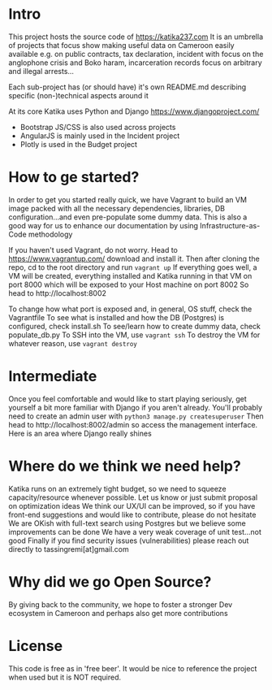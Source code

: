# Intro

This project hosts the source code of https://katika237.com
It is an umbrella of projects that focus show making useful data on Cameroon easily available e.g. on public contracts, tax declaration, incident with focus on the anglophone crisis and Boko haram, incarceration records focus on arbitrary and illegal arrests...

Each sub-project has (or should have) it's own README.md describing specific (non-)technical aspects around it

At its core Katika uses Python and Django https://www.djangoproject.com/  
- Bootstrap JS/CSS is also used across projects  
- AngularJS is mainly used in the Incident project  
- Plotly is used in the Budget project 

# How to ge started?
In order to get you started really quick, we have Vagrant to build an VM image packed with all the necessary dependencies, libraries, DB configuration...and even pre-populate some dummy data.
This is also a good way for us to enhance our documentation by using Infrastructure-as-Code methodology


If you haven't used Vagrant, do not worry. Head to https://www.vagrantup.com/ download and install it.
Then after cloning the repo, cd to the root directory and run `vagrant up`
If everything goes well, a VM will be created, everything installed and Katika running in that VM on port 8000 which will be exposed to your Host machine on port 8002
So head to http://localhost:8002

To change how what port is exposed and, in general, OS stuff, check the Vagrantfile
To see what is installed and how the DB (Postgres) is configured, check install.sh
To see/learn how to create dummy data, check populate_db.py
To SSH into the VM, use `vagrant ssh`
To destroy the VM for whatever reason, use `vagrant destroy`


# Intermediate
Once you feel comfortable and would like to start playing seriously, get yourself a bit more familiar with Django if you aren't already.
You'll probably need to create an admin user with `python3 manage.py createsuperuser`
Then head to http://localhost:8002/admin so access the management interface. Here is an area where Django really shines


# Where do we think we need help?
Katika runs on an extremely tight budget, so we need to squeeze capacity/resource whenever possible. Let us know or just submit proposal on optimization ideas
We think our UX/UI can be improved, so if you have front-end suggestions and would like to contribute, please do not hesitate
We are OKish with full-text search using Postgres but we believe some improvements can be done
We have a very weak coverage of unit test...not good
Finally if you find security issues (vulnerabilities) please reach out directly to tassingremi[at]gmail.com


# Why did we go Open Source?
By giving back to the community, we hope to foster a stronger Dev ecosystem in Cameroon and perhaps also get more contributions

# License
This code is free as in 'free beer'. It would be nice to reference the project when used but it is NOT required.




